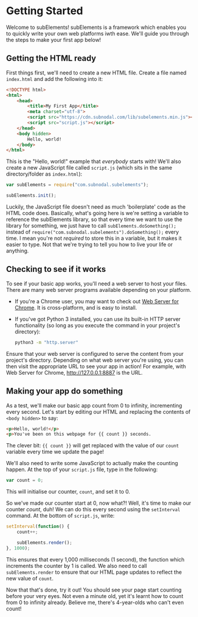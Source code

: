 # Getting Started
Welcome to subElements! subElements is a framework which enables you to quickly
write your own web platforms iwth ease. We'll guide you through the steps to
make your first app below!

## Getting the HTML ready
First things first, we'll need to create a new HTML file. Create a file named
`index.html` and add the following into it:

```html
<!DOCTYPE html>
<html>
    <head>
        <title>My First App</title>
        <meta charset="utf-8">
        <script src="https://cdn.subnodal.com/lib/subelements.min.js"></script>
        <script src="script.js"></script>
    </head>
    <body hidden>
        Hello, world!
    </body>
</html>
```

This is the "Hello, world!" example that _everybody_ starts with! We'll also
create a new JavaScript file called `script.js` (which sits in the same
directory/folder as `index.html`):

```javascript
var subElements = require("com.subnodal.subelements");

subElements.init();
```

Luckily, the JavaScript file doesn't need as much 'boilerplate' code as the HTML
code does. Basically, what's going here is we're setting a variable to reference
the subElements library, so that every time we want to use the library for
something, we just have to call `subElements.doSomething();` instead of
`require("com.subnodal.subelements").doSomething();` every time. I mean you're
not _required_ to store this in a variable, but it makes it easier to type. Not
that we're trying to tell you how to live your life or anything.

## Checking to see if it works
To see if your basic app works, you'll need a web server to host your files.
There are many web server programs available depending on your platform.

* If you're a Chrome user, you may want to check out
  [Web Server for Chrome](https://chrome.google.com/webstore/detail/web-server-for-chrome/ofhbbkphhbklhfoeikjpcbhemlocgigb?hl=en).
  It is cross-platform, and is easy to install.
* If you've got Python 3 installed, you can use its built-in HTTP server
  functionality (so long as you execute the command in your project's
  directory):

  ```bash
  python3 -m "http.server"
  ```

Ensure that your web server is configured to serve the content from your
project's directory. Depending on what web server you're using, you can then
visit the appropriate URL to see your app in action! For example, with Web
Server for Chrome, http://127.0.0.1:8887 is the URL.

## Making your app do something
As a test, we'll make our basic app count from 0 to infinity, incrementing every
second. Let's start by editing our HTML and replacing the contents of
`<body hidden>` to say:

```html
<p>Hello, world!</p>
<p>You've been on this webpage for {{ count }} seconds.
```

The clever bit: `{{ count }}` will get replaced with the value of our `count`
variable every time we update the page!

We'll also need to write some JavaScript to actually make the counting happen.
At the top of your `script.js` file, type in the following:

```javascript
var count = 0;
```

This will initialise our counter, `count`, and set it to 0.

So we've made our counter start at 0, now what?! Well, it's time to make our
counter _count_, duh! We can do this every second using the `setInterval`
command. At the bottom of `script.js`, write:

```javascript
setInterval(function() {
    count++;

    subElements.render();
}, 1000);
```

This ensures that every 1,000 milliseconds (1 second), the function which
increments the counter by 1 is called. We also need to call `subElements.render`
to ensure that our HTML page updates to reflect the new value of `count`.

Now that that's done, try it out! You should see your page start counting before
your very eyes. Not even a minute old, yet it's learnt how to count from 0 to
infinity already. Believe me, there's 4-year-olds who can't even count!
